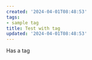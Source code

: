 ```yaml
---
created: '2024-04-01T08:48:53'
tags:
- sample tag
title: Test with tag
updated: '2024-04-01T08:48:53'
---
```


Has a tag
